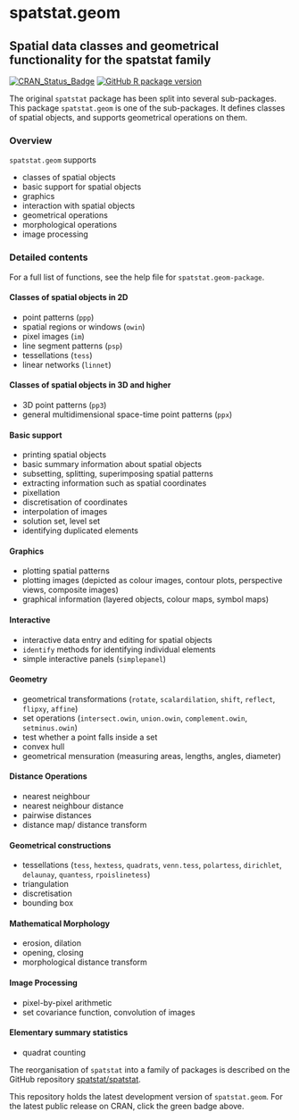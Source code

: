 # spatstat.geom

## Spatial data classes and geometrical functionality for the spatstat family

[![CRAN_Status_Badge](https://www.r-pkg.org/badges/version/spatstat.geom)](http://CRAN.R-project.org/package=spatstat.geom) 
[![GitHub R package version](https://img.shields.io/github/r-package/v/spatstat/spatstat.geom)](https://github.com/spatstat/spatstat.geom)

The original `spatstat` package has been split into
several sub-packages. This package `spatstat.geom` is one of the sub-packages.
It defines classes of spatial objects, and supports
geometrical operations on them.

### Overview

`spatstat.geom` supports

- classes of spatial objects
- basic support for spatial objects
- graphics
- interaction with spatial objects
- geometrical operations
- morphological operations
- image processing

### Detailed contents

For a full list of functions, see the help file for `spatstat.geom-package`.

#### Classes of spatial objects in 2D

- point patterns (`ppp`)
- spatial regions or windows (`owin`)
- pixel images (`im`)
- line segment patterns (`psp`)
- tessellations (`tess`)
- linear networks (`linnet`)

#### Classes of spatial objects in 3D and higher

- 3D point patterns (`pp3`)
- general multidimensional space-time point patterns (`ppx`)

#### Basic support

- printing spatial objects
- basic summary information about spatial objects
- subsetting, splitting, superimposing spatial patterns
- extracting information such as spatial coordinates
- pixellation
- discretisation of coordinates
- interpolation of images
- solution set, level set
- identifying duplicated elements

#### Graphics

- plotting spatial patterns
- plotting images (depicted as colour images, contour plots, perspective views, composite images)
- graphical information (layered objects, colour maps, symbol maps)

#### Interactive

- interactive data entry and editing for spatial objects
- `identify` methods for identifying individual elements
- simple interactive panels (`simplepanel`)

#### Geometry

- geometrical transformations (`rotate`, `scalardilation`,
`shift`, `reflect`, `flipxy`, `affine`)
- set operations (`intersect.owin`, `union.owin`, `complement.owin`, `setminus.owin`)
- test whether a point falls inside a set
- convex hull
- geometrical mensuration (measuring areas, lengths, angles, diameter)

#### Distance Operations

- nearest neighbour
- nearest neighbour distance
- pairwise distances
- distance map/ distance transform

#### Geometrical constructions

- tessellations (`tess`, `hextess`, `quadrats`, `venn.tess`, `polartess`, `dirichlet`, `delaunay`, `quantess`, `rpoislinetess`)
- triangulation
- discretisation
- bounding box

#### Mathematical Morphology

- erosion, dilation
- opening, closing
- morphological distance transform

#### Image Processing

- pixel-by-pixel arithmetic
- set covariance function, convolution of images

#### Elementary summary statistics

- quadrat counting

The reorganisation of `spatstat` into a family of packages is described
on the GitHub repository
[spatstat/spatstat](https://github.com/spatstat/spatstat).

This repository holds the latest development version of `spatstat.geom`.
For the latest public release on CRAN, click the green badge above.
